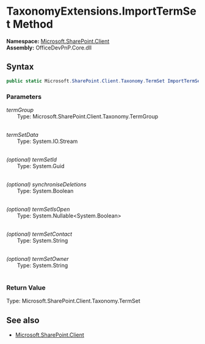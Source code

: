 # TaxonomyExtensions.ImportTermSet Method  
**Namespace:** [Microsoft.SharePoint.Client](Microsoft.SharePoint.Client.md)  
**Assembly:** OfficeDevPnP.Core.dll  
## Syntax
```C#
public static Microsoft.SharePoint.Client.Taxonomy.TermSet ImportTermSet(TermGroup termGroup, Stream termSetData, Guid termSetId, Boolean synchroniseDeletions, Nullable<Boolean> termSetIsOpen, String termSetContact, String termSetOwner)
```
### Parameters
*termGroup*  
&emsp;&emsp;Type: Microsoft.SharePoint.Client.Taxonomy.TermGroup  
&emsp;&emsp;  
  
*termSetData*  
&emsp;&emsp;Type: System.IO.Stream  
&emsp;&emsp;  
  
*(optional) termSetId*  
&emsp;&emsp;Type: System.Guid  
&emsp;&emsp;  
  
*(optional) synchroniseDeletions*  
&emsp;&emsp;Type: System.Boolean  
&emsp;&emsp;  
  
*(optional) termSetIsOpen*  
&emsp;&emsp;Type: System.Nullable<System.Boolean>  
&emsp;&emsp;  
  
*(optional) termSetContact*  
&emsp;&emsp;Type: System.String  
&emsp;&emsp;  
  
*(optional) termSetOwner*  
&emsp;&emsp;Type: System.String  
&emsp;&emsp;  
  
### Return Value
Type: Microsoft.SharePoint.Client.Taxonomy.TermSet  

## See also
- [Microsoft.SharePoint.Client](Microsoft.SharePoint.Client.md)
